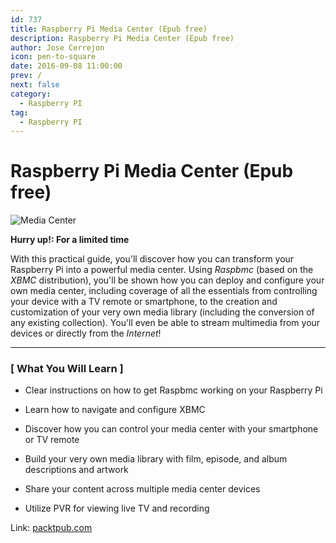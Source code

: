 ```yaml
---
id: 737
title: Raspberry Pi Media Center (Epub free)
description: Raspberry Pi Media Center (Epub free)
author: Jose Cerrejon
icon: pen-to-square
date: 2016-09-08 11:00:00
prev: /
next: false
category:
  - Raspberry PI
tag:
  - Raspberry PI
---
```


# Raspberry Pi Media Center (Epub free)

![Media Center](/images/2016/08/mediaCenter.png)

**Hurry up!: For a limited time**

With this practical guide, you'll discover how you can transform your Raspberry Pi into a powerful media center. Using *Raspbmc* (based on the *XBMC* distribution), you'll be shown how you can deploy and configure your own media center, including coverage of all the essentials from controlling your device with a TV remote or smartphone, to the creation and customization of your very own media library (including the conversion of any existing collection). You'll even be able to stream multimedia from your devices or directly from the *Internet*!

- - -
### [ What You Will Learn ]

* Clear instructions on how to get Raspbmc working on your Raspberry Pi

* Learn how to navigate and configure XBMC

* Discover how you can control your media center with your smartphone or TV remote

* Build your very own media library with film, episode, and album descriptions and artwork

* Share your content across multiple media center devices

* Utilize PVR for viewing live TV and recording

Link: [packtpub.com](https://www.packtpub.com/packt/offers/free-learning)